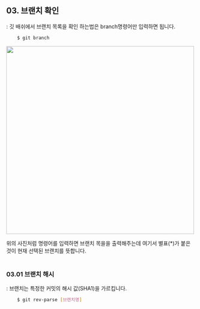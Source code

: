 <!-- 6장 브랜치 
    04. 브랜치 확인
    05. 브랜치 이동
    06. 브랜치 공간  -->

## 03. 브랜치 확인
: 깃 배쉬에서 브랜치 목록을 확인 하는법은 branch명령어만 입력하면 됩니다.
```bash
    $ git branch
```
<img width="500" src="https://user-images.githubusercontent.com/88806404/194736944-1f3db06a-bd08-4831-90cc-d89ced78e9fd.png">

위의 사진처럼 명령어를 입력하면 브랜치 목을을 출력해주는데 여기서 별표(*)가 붙은 것이 현재 선택된 브랜치를 뜻합니다.
<br><br>

### 03.01 브랜치 해시
: 브랜치는 특정한 커밋의 해시 값(SHA1)을 가르킵니다.
```bash
    $ git rev-parse [브랜치명]
```
